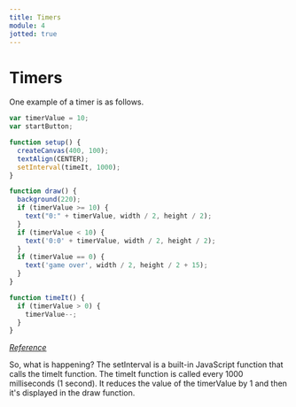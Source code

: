 ```yaml
---
title: Timers
module: 4
jotted: true
---
```


# Timers

One example of a timer is as follows.

```js
var timerValue = 10;
var startButton;

function setup() {
  createCanvas(400, 100);
  textAlign(CENTER);
  setInterval(timeIt, 1000);
}

function draw() {
  background(220);
  if (timerValue >= 10) {
    text("0:" + timerValue, width / 2, height / 2);
  }
  if (timerValue < 10) {
    text('0:0' + timerValue, width / 2, height / 2);
  }
  if (timerValue == 0) {
    text('game over', width / 2, height / 2 + 15);
  }
}

function timeIt() {
  if (timerValue > 0) {
    timerValue--;
  }
}
```

<em><a href="https://editor.p5js.org/denaplesk2/sketches/ryIBFP_lG" target="_new">Reference</a></em>

So, what is happening?  The setInterval is a built-in JavaScript function that calls the timeIt function.  The timeIt function is called every 1000 milliseconds (1 second).  It reduces the value of the timerValue by 1 and then it's displayed in the draw function.


